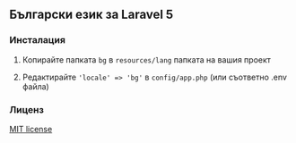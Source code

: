 ## Български език за Laravel 5


### Инсталация

1. Копирайте папката ``bg`` в ``resources/lang`` папката на вашия проект

2. Редактирайте `` 'locale' => 'bg' `` в `` config/app.php `` (или съответно .env файла)

### Лиценз

[MIT license](http://opensource.org/licenses/MIT)